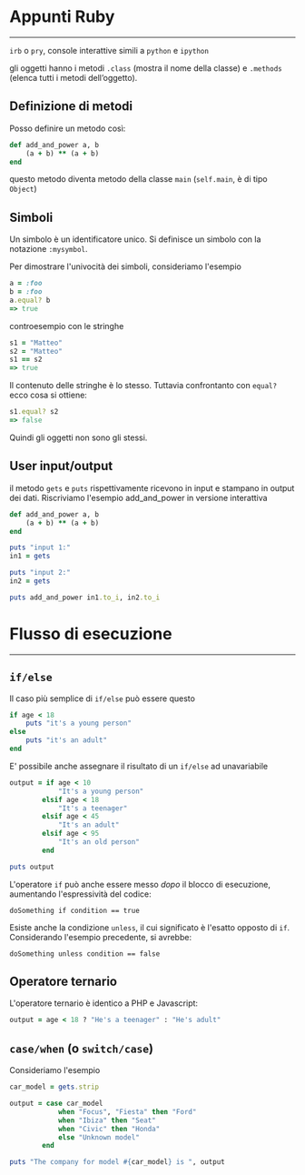 # Appunti Ruby
--------------

``irb`` o ``pry``, console interattive simili a ``python`` e ``ipython``

gli oggetti hanno i metodi ``.class`` (mostra il nome della classe) e ``.methods`` (elenca tutti i metodi dell’oggetto).

## Definizione di metodi

Posso definire un metodo così:

```ruby
def add_and_power a, b
	(a + b) ** (a + b)
end
```

questo metodo diventa metodo della classe ``main`` (``self.main``, è di tipo ``Object``)


## Simboli

Un simbolo è un identificatore unico. Si definisce un simbolo con la notazione ``:mysymbol``.

Per dimostrare l'univocità dei simboli, consideriamo l'esempio

```ruby
a = :foo
b = :foo
a.equal? b
=> true
```

controesempio con le stringhe

```ruby
s1 = "Matteo"
s2 = "Matteo"
s1 == s2
=> true
```

Il contenuto delle stringhe è lo stesso. Tuttavia confrontanto con ``equal?`` ecco cosa si ottiene:

```ruby
s1.equal? s2
=> false
```

Quindi gli oggetti non sono gli stessi.

## User input/output

il metodo ``gets`` e ``puts`` rispettivamente ricevono in input e stampano in output dei dati. Riscriviamo l'esempio add_and_power in versione interattiva

```ruby
def add_and_power a, b
	(a + b) ** (a + b)
end

puts "input 1:"
in1 = gets

puts "input 2:"
in2 = gets

puts add_and_power in1.to_i, in2.to_i
```

# Flusso di esecuzione
----------------------

## ``if/else``

Il caso più semplice di ``if/else`` può essere questo

```ruby
if age < 18
	puts "it's a young person"
else
	puts "it's an adult"
end
```

E' possibile anche assegnare il risultato di un ``if/else`` ad unavariabile

```ruby
output = if age < 10
			"It's a young person"
		elsif age < 18
			"It's a teenager"
		elsif age < 45
			"It's an adult"
		elsif age < 95
			"It's an old person"
		end

puts output
```

L'operatore ``if`` può anche essere messo *dopo* il blocco di esecuzione, aumentando l'espressività del codice:

	doSomething if condition == true

Esiste anche la condizione ``unless``, il cui significato è l'esatto opposto di ``if``. Considerando l'esempio precedente, si avrebbe:

	doSomething unless condition == false

## Operatore ternario

L'operatore ternario è identico a PHP e Javascript:

```ruby
output = age < 18 ? "He's a teenager" : "He's adult"
```

## ``case/when`` (o ``switch/case``)

Consideriamo l'esempio

```ruby
car_model = gets.strip

output = case car_model
			when "Focus", "Fiesta" then "Ford"
			when "Ibiza" then "Seat"
			when "Civic" then "Honda"
			else "Unknown model"
		end

puts "The company for model #{car_model} is ", output
```